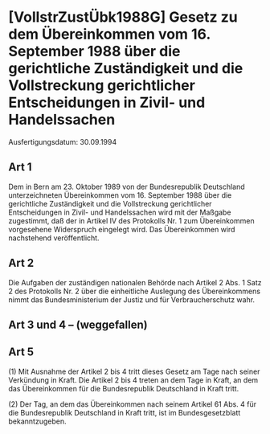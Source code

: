 # [VollstrZustÜbk1988G] Gesetz zu dem Übereinkommen vom 16. September 1988 über die gerichtliche Zuständigkeit und die Vollstreckung gerichtlicher Entscheidungen in Zivil- und Handelssachen

Ausfertigungsdatum: 30.09.1994

 

## Art 1

Dem in Bern am 23. Oktober 1989 von der Bundesrepublik Deutschland unterzeichneten Übereinkommen vom 16. September 1988 über die gerichtliche Zuständigkeit und die Vollstreckung gerichtlicher Entscheidungen in Zivil- und Handelssachen wird mit der Maßgabe zugestimmt, daß der in Artikel IV des Protokolls Nr. 1 zum Übereinkommen vorgesehene Widerspruch eingelegt wird. Das Übereinkommen wird nachstehend veröffentlicht.


## Art 2

Die Aufgaben der zuständigen nationalen Behörde nach Artikel 2 Abs. 1 Satz 2 des Protokolls Nr. 2 über die einheitliche Auslegung des Übereinkommens nimmt das Bundesministerium der Justiz und für Verbraucherschutz wahr.


## Art 3 und 4 – (weggefallen)


## Art 5

(1) Mit Ausnahme der Artikel 2 bis 4 tritt dieses Gesetz am Tage nach seiner Verkündung in Kraft. Die Artikel 2 bis 4 treten an dem Tage in Kraft, an dem das Übereinkommen für die Bundesrepublik Deutschland in Kraft tritt.

(2) Der Tag, an dem das Übereinkommen nach seinem Artikel 61 Abs. 4 für die Bundesrepublik Deutschland in Kraft tritt, ist im Bundesgesetzblatt bekanntzugeben.
